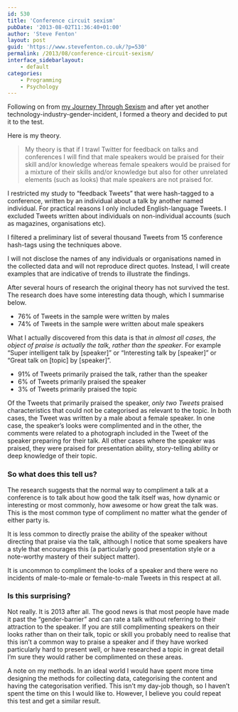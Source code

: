 ```yaml
---
id: 530
title: 'Conference circuit sexism'
pubDate: '2013-08-02T11:36:40+01:00'
author: 'Steve Fenton'
layout: post
guid: 'https://www.stevefenton.co.uk/?p=530'
permalink: /2013/08/conference-circuit-sexism/
interface_sidebarlayout:
    - default
categories:
    - Programming
    - Psychology
---
```


Following on from [my Journey Through Sexism](https://www.stevefenton.co.uk/2013/02/A-Journey-Through-Sexism/) and after yet another technology-industry-gender-incident, I formed a theory and decided to put it to the test.

Here is my theory.

> My theory is that if I trawl Twitter for feedback on talks and conferences I will find that male speakers would be praised for their skill and/or knowledge whereas female speakers would be praised for a mixture of their skills and/or knowledge but also for other unrelated elements (such as looks) that male speakers are not praised for.

I restricted my study to “feedback Tweets” that were hash-tagged to a conference, written by an individual about a talk by another named individual. For practical reasons I only included English-language Tweets. I excluded Tweets written about individuals on non-individual accounts (such as magazines, organisations etc).

I filtered a preliminary list of several thousand Tweets from 15 conference hash-tags using the techniques above.

I will not disclose the names of any individuals or organisations named in the collected data and will not reproduce direct quotes. Instead, I will create examples that are indicative of trends to illustrate the findings.

After several hours of research the original theory has not survived the test. The research does have some interesting data though, which I summarise below.

- 76% of Tweets in the sample were written by males
- 74% of Tweets in the sample were written about male speakers

What I actually discovered from this data is that *in almost all cases, the object of praise is actually the talk, rather than the speaker*. For example “Super intelligent talk by \[speaker\]” or “Interesting talk by \[speaker\]” or “Great talk on \[topic\] by \[speaker\]”.

- 91% of Tweets primarily praised the talk, rather than the speaker
- 6% of Tweets primarily praised the speaker
- 3% of Tweets primarily praised the topic

Of the Tweets that primarily praised the speaker, *only two Tweets* praised characteristics that could not be categorised as relevant to the topic. In both cases, the Tweet was written by a male about a female speaker. In one case, the speaker’s looks were complimented and in the other, the comments were related to a photograph included in the Tweet of the speaker preparing for their talk. All other cases where the speaker was praised, they were praised for presentation ability, story-telling ability or deep knowledge of their topic.

### So what does this tell us?

The research suggests that the normal way to compliment a talk at a conference is to talk about how good the talk itself was, how dynamic or interesting or most commonly, how awesome or how great the talk was. This is the most common type of compliment no matter what the gender of either party is.

It is less common to directly praise the ability of the speaker without directing that praise via the talk, although I notice that some speakers have a style that encourages this (a particularly good presentation style or a note-worthy mastery of their subject matter).

It is uncommon to compliment the looks of a speaker and there were no incidents of male-to-male or female-to-male Tweets in this respect at all.

### Is this surprising?

Not really. It is 2013 after all. The good news is that most people have made it past the “gender-barrier” and can rate a talk without referring to their attraction to the speaker. If you are still complimenting speakers on their looks rather than on their talk, topic or skill you probably need to realise that this isn’t a common way to praise a speaker and if they have worked particularly hard to present well, or have researched a topic in great detail I’m sure they would rather be complimented on these areas.

A note on my methods. In an ideal world I would have spent more time designing the methods for collecting data, categorising the content and having the categorisation verified. This isn’t my day-job though, so I haven’t spent the time on this I would like to. However, I believe you could repeat this test and get a similar result.